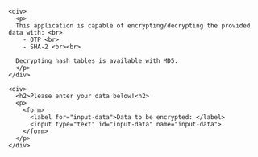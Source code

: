 <html>
  <head>

  </head>
  <body>
  
    <div>      
      <p>
      This application is capable of encrypting/decrypting the provided data with: <br>
        - OTP <br>
        - SHA-2 <br><br>
        
      Decrypting hash tables is available with MD5.
      </p>
    </div>
     
    <div>
      <h2>Please enter your data below!<h2>
      <p>
        <form>
          <label for="input-data">Data to be encrypted: </label>
          <input type="text" id="input-data" name="input-data">
        </form>
      </p>
    </div>
    
  </body>
</html>
